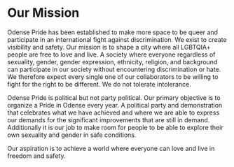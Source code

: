 # Our Mission
Odense Pride has been established to make more space to be queer and participate in an international fight against discrimination. We exist to create visibility and safety. Our mission is to shape a city where all LGBTQIA+ people are free to love and live. A society where everyone regardless of sexuality, gender, gender expression, ethnicity, religion, and background can participate in our society without encountering discrimination or hate. We therefore expect every single one of our collaborators to be willing to fight for the right to be different. We do not tolerate intolerance.

Odense Pride is political but not party political. Our primary objective is to organize a Pride in Odense every year. A political party and demonstration that celebrates what we have achieved and where we are able to express our demands for the significant improvements that are still in demand. Additionally it is our job to make room for people to be able to explore their own sexuality and gender in safe conditions.

Our aspiration is to achieve a world where everyone can love and live in freedom and safety.